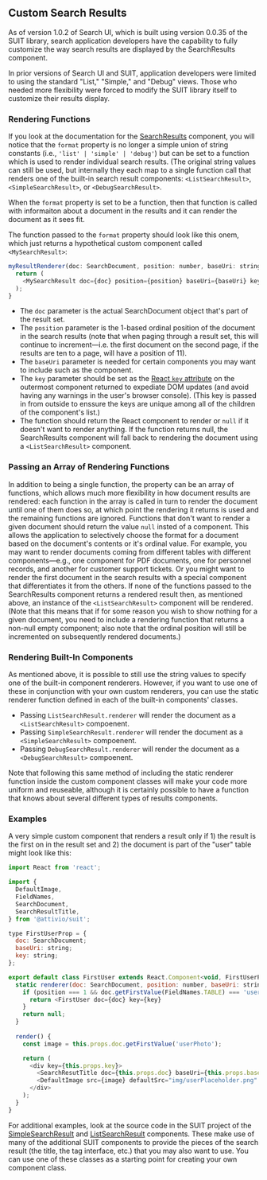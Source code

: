 ## Custom Search Results

As of version 1.0.2 of Search UI, which is built using version 0.0.35 of the SUIT library, search application developers have the capability to fully customize the way search results are displayed by the SearchResults component.

In prior versions of Search UI and SUIT, application developers were limited to using the standard "List," "Simple," and "Debug" views. Those who needed more flexibility were forced to modify the SUIT library itself to customize their results display.

### Rendering Functions

If you look at the documentation for the [SearchResults](https://github.com/attivio/suit/blob/master/src/components/SearchResults.js) component, you will notice that the `format` property is no longer a simple union of string constants (i.e., `'list' | 'simple' | 'debug'`) but can be set to a function which is used to render individual search results. (The original string values can still be used, but internally they each map to a single function call that renders one of the built-in search result components: `<ListSearchResult>`, `<SimpleSearchResult>`, or `<DebugSearchResult>`.

When the `format` property is set to be a function, then that function is called with informaiton about a document in the results and it can render the document as it sees fit.

The function passed to the `format` property should look like this onem, which just returns a hypothetical custom component called `<MySearchResult>`:

```js
myResultRenderer(doc: SearchDocument, position: number, baseUri: string, key: string): any {
  return (
    <MySearchResult doc={doc} position={position} baseUri={baseUri} key={key} />
  );
}
```

* The `doc` parameter is the actual SearchDocument object that's part of the result set.
* The `position` parameter is the 1-based ordinal position of the document in the search results (note that when paging through a result set, this will continue to increment—i.e. the first document on the second page, if the results are ten to a page, will have a position of 11).
* The `baseUri` parameter is needed for certain components you may want to include such as the <SearchResultTags> component.
* The `key` parameter should be set as the [React `key` attribute](https://reactjs.org/docs/lists-and-keys.html#keys) on the outermost component returned to expediate DOM updates (and avoid having any warnings in the user's browser console). (This key is passed in from outside to enssure the keys are unique among all of the children of the <SearchResults> component's list.)
* The function should return the React component to render or `null` if it doesn't want to render anything. If the function returns null, the SearchResults component will fall back to rendering the document using a `<ListSearchResult>` component.

### Passing an Array of Rendering Functions

In addition to being a single function, the property can be an array of functions, which allows much more flexibility in how document results are rendered: each function in the array is called in turn to render the document until one of them does so, at which point the rendering it returns is used and the remaining functions are ignored. Functions that don't want to render a given document should return the value `null` insted of a component. This allows the application to selectively choose the format for a document based on the document's contents or it's ordinal value. For example, you may want to render documents coming from different tables with different components—e.g., one component for PDF documents, one for personnel records, and another for customer support tickets. Or you might want to render the first document in the search results with a special component that differentiates it from the others. If none of the functions passed to the SearchResults component returns a rendered result then, as mentioned above, an instance of the `<ListSearchResult>` component will be rendered. (Note that this means that if for some reason you wish to show nothing for a given document, you need to include a rendering function that returns a non-null empty component; also note that the ordinal position will still be incremented on subsequently rendered documents.)

### Rendering Built-In Components

As mentioned above, it is possible to still use the string values to specify one of the built-in component renderers. However, if you want to use one of these in conjunction with your own custom renderers, you can use the static renderer function defined in each of the built-in components' classes.

* Passing `ListSearchResult.renderer` will render the document as a `<ListSearchResult>` compoenent.
* Passing `SimpleSearchResult.renderer` will render the document as a `<SimpleSearchResult>` compoenent.
* Passing `DebugSearchResult.renderer` will render the document as a `<DebugSearchResult>` compoenent.

Note that following this same method of including the static renderer function inside the custom component classes will make your code more uniform and reuseable, although it is certainly possible to have a function that knows about several different types of results components.

### Examples

A very simple custom component that renders a result only if 1) the result is the first on in the result set and 2) the document is part of the "user" table might look like this:

```js
import React from 'react';

import {
  DefaultImage,
  FieldNames,
  SearchDocument,
  SearchResultTitle,
} from '@attivio/suit';

type FirstUserProp = {
  doc: SearchDocument;
  baseUri: string;
  key: string;
};

export default class FirstUser extends React.Component<void, FirstUserProps, void> {
  static renderer(doc: SearchDocument, position: number, baseUri: string, key: string): any {
    if (position === 1 && doc.getFirstValue(FieldNames.TABLE) === 'user') {
      return <FirstUser doc={doc} key={key}
    }
    return null;
  }
  
  render() {
    const image = this.props.doc.getFirstValue('userPhoto');

    return (
      <div key={this.props.key}>
        <SearchResutTitle doc={this.props.doc} baseUri={this.props.baseUri} />
        <DefaultImage src={image} defaultSrc="img/userPlaceholder.png" />
      </div>
    );
  }
}
```

For additional examples, look at the source code in the SUIT project of the [SimpleSearchResult](https://github.com/attivio/suit/blob/master/src/components/SimpleSearchResult.js) and [ListSearchResult](https://github.com/attivio/suit/blob/master/src/components/ListSearchResult.js) components. These make use of many of the additional SUIT components to provide the pieces of the search result (the title, the tag interface, etc.) that you may also want to use. You can use one of these classes as a starting point for creating your own component class.
